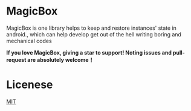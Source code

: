 # MagicBox
MagicBox is one library helps to keep and restore instances' state in android., which can help develop get out of the hell writing boring and mechanical codes

**If you love MagicBox, giving a star to support! Noting issues and pull-request are absolutely welcome！**
# Licenese
[MIT](https://github.com/leobert-lan/MagicBox/blob/master/LICENSE)
